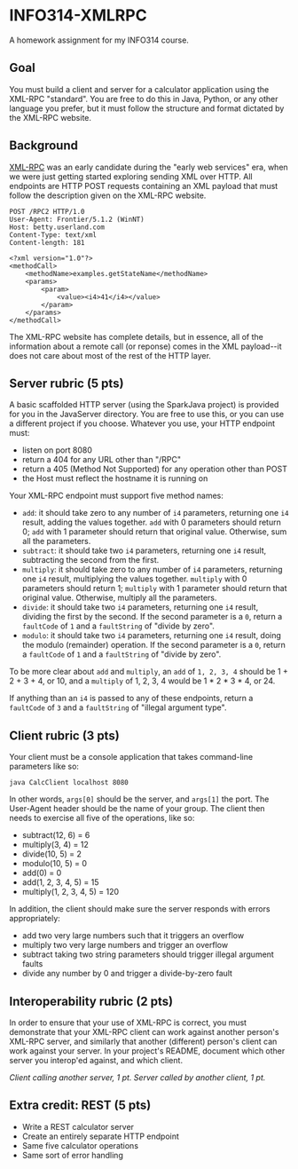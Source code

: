 # INFO314-XMLRPC
A homework assignment for my INFO314 course.

## Goal
You must build a client and server for a calculator application using the XML-RPC "standard". You are free to do this in Java, Python, or any other language you prefer, but it must follow the structure and format dictated by the XML-RPC website.

## Background
[XML-RPC](http://xmlrpc.com/) was an early candidate during the "early web services" era, when we were just getting started exploring sending XML over HTTP. All endpoints are HTTP POST requests containing an XML payload that must follow the description given on the XML-RPC website.

```
POST /RPC2 HTTP/1.0
User-Agent: Frontier/5.1.2 (WinNT)
Host: betty.userland.com
Content-Type: text/xml
Content-length: 181

<?xml version="1.0"?>
<methodCall>
    <methodName>examples.getStateName</methodName>
    <params>
        <param>
            <value><i4>41</i4></value>
        </param>
    </params>
</methodCall>
```

The XML-RPC website has complete details, but in essence, all of the information about a remote call (or reponse) comes in the XML payload--it does not care about most of the rest of the HTTP layer.

## Server rubric (5 pts)

A basic scaffolded HTTP server (using the SparkJava project) is provided for you in the JavaServer directory. You are free to use this, or you can use a different project if you choose. Whatever you use, your HTTP endpoint must:

* listen on port 8080
* return a 404 for any URL other than "/RPC"
* return a 405 (Method Not Supported) for any operation other than POST
* the Host must reflect the hostname it is running on

Your XML-RPC endpoint must support five method names:

* `add`: it should take zero to any number of `i4` parameters, returning one `i4` result, adding the values together. `add` with 0 parameters should return 0; `add` with 1 parameter should return that original value. Otherwise, sum all the parameters.
* `subtract`: it should take two `i4` parameters, returning one `i4` result, subtracting the second from the first.
* `multiply`: it should take zero to any number of `i4` parameters, returning one `i4` result, multiplying the values together. `multiply` with 0 parameters should return 1; `multiply` with 1 parameter should return that original value. Otherwise, multiply all the parameters.
* `divide`: it should take two `i4` parameters, returning one `i4` result, dividing the first by the second. If the second parameter is a `0`, return a `faultCode` of `1` and a `faultString` of "divide by zero".
* `modulo`: it should take two `i4` parameters, returning one `i4` result, doing the modulo (remainder) operation. If the second parameter is a `0`, return a `faultCode` of `1` and a `faultString` of "divide by zero".

To be more clear about `add` and `multiply`, an `add` of `1, 2, 3, 4` should be 1 + 2 + 3 + 4, or 10, and a `multiply` of 1, 2, 3, 4 would be 1 * 2 * 3 * 4, or 24. 

If anything than an `i4` is passed to any of these endpoints, return a `faultCode` of `3` and a `faultString` of "illegal argument type".

## Client rubric (3 pts)

Your client must be a console application that takes command-line parameters like so:

`java CalcClient localhost 8080`

In other words, `args[0]` should be the server, and `args[1]` the port. The User-Agent header should be the name of your group. The client then needs to exercise all five of the operations, like so:

* subtract(12, 6) = 6
* multiply(3, 4) = 12
* divide(10, 5) = 2
* modulo(10, 5) = 0
* add(0) = 0
* add(1, 2, 3, 4, 5) = 15
* multiply(1, 2, 3, 4, 5) = 120

In addition, the client should make sure the server responds with errors appropriately:

* add two very large numbers such that it triggers an overflow
* multiply two very large numbers and trigger an overflow
* subtract taking two string parameters should trigger illegal argument faults
* divide any number by 0 and trigger a divide-by-zero fault

## Interoperability rubric (2 pts)

In order to ensure that your use of XML-RPC is correct, you must demonstrate that your XML-RPC client can work against another person's XML-RPC server, and similarly that another (different) person's client can work against your server. In your project's README, document which other server you interop'ed against, and which client.

*Client calling another server, 1 pt. Server called by another client, 1 pt.*

## Extra credit: REST (5 pts)

* Write a REST calculator server
* Create an entirely separate HTTP endpoint
* Same five calculator operations
* Same sort of error handling
